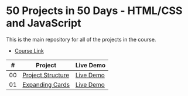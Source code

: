 # 50 Projects in 50 Days - HTML/CSS and JavaScript

This is the main repository for all of the projects in the course.

- [Course Link](https://www.traversymedia.com/50-Projects-In-50-Days)

|  #  | Project                                                                                          | Live Demo                                                                    |
| :-: | ------------------------------------------------------------------------------------------------ | ---------------------------------------------------------------------------- |
| 00  | [Project Structure](https://github.com/dvsilva/50projects50days/tree/master/_project_structure_) | [Live Demo](https://dvsilva.github.io/50projects50days/_project_structure_/) |
| 01  | [Expanding Cards](https://github.com/dvsilva/50projects50days/tree/master/01_expanding-cards)    | [Live Demo](https://dvsilva.github.io/50projects50days/01_expanding-cards/)  |
